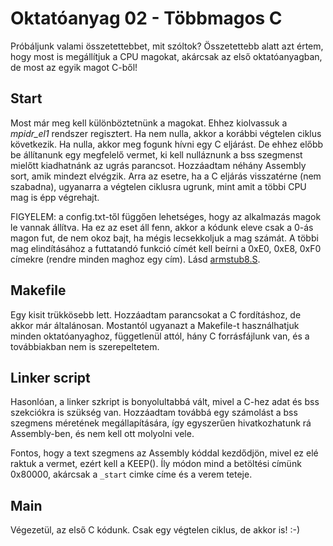 Oktatóanyag 02 - Többmagos C
============================

Próbáljunk valami összetettebbet, mit szóltok? Összetettebb alatt azt értem, hogy most is megállítjuk a CPU magokat,
akárcsak az első oktatóanyagban, de most az egyik magot C-ből!

Start
-----

Most már meg kell különböztetnünk a magokat. Ehhez kiolvassuk a *mpidr_el1* rendszer regisztert. Ha nem nulla, akkor
a korábbi végtelen ciklus következik. Ha nulla, akkor meg fogunk hívni egy C eljárást. De ehhez előbb be állítanunk
egy megfelelő vermet, ki kell nulláznunk a bss szegmenst mielőtt kiadhatnánk az ugrás parancsot. Hozzáadtam néhány
Assembly sort, amik mindezt elvégzik. Arra az esetre, ha a C eljárás visszatérne (nem szabadna), ugyanarra a
végtelen ciklusra ugrunk, mint amit a többi CPU mag is épp végrehajt.

FIGYELEM: a config.txt-től függően lehetséges, hogy az alkalmazás magok le vannak állítva. Ha ez az eset áll fenn,
akkor a kódunk eleve csak a 0-ás magon fut, de nem okoz bajt, ha mégis lecsekkoljuk a mag számát. A többi mag elindításához
a futtatandó funkció címét kell beírni a 0xE0, 0xE8, 0xF0 címekre (rendre minden maghoz egy cím). Lásd [armstub8.S](https://github.com/raspberrypi/tools/blob/master/armstubs/armstub8.S#L129).

Makefile
--------

Egy kisit trükkösebb lett. Hozzáadtam parancsokat a C fordításhoz, de akkor már általánosan. Mostantól ugyanazt
a Makefile-t használhatjuk minden oktatóanyaghoz, függetlenül attól, hány C forrásfájlunk van, és a továbbiakban
nem is szerepeltetem.

Linker script
-------------

Hasonlóan, a linker szkript is bonyolultabbá vált, mivel a C-hez adat és bss szekciókra is szükség van. Hozzáadtam
továbbá egy számolást a bss szegmens méretének megállapítására, így egyszerűen hivatkozhatunk rá Assembly-ben, és
nem kell ott molyolni vele.

Fontos, hogy a text szegmens az Assembly kóddal kezdődjön, mivel ez elé raktuk a vermet, ezért kell a KEEP().
Íly módon mind a betöltési címünk 0x80000, akárcsak a `_start` cimke címe és a verem teteje.

Main
----

Végezetül, az első C kódunk. Csak egy végtelen ciklus, de akkor is! :-)
